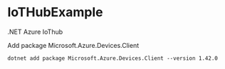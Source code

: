 # IoTHubExample
.NET Azure IoThub

Add package Microsoft.Azure.Devices.Client

`dotnet add package Microsoft.Azure.Devices.Client --version 1.42.0`
